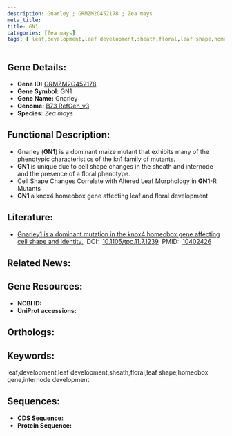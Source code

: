 ```yaml
---
description: Gnarley ; GRMZM2G452178 ; Zea mays
meta_title:
title: GN1
categories: [Zea mays]
tags: [ leaf,development,leaf development,sheath,floral,leaf shape,homeobox gene,internode development ]
---
```


## Gene Details:
- **Gene ID:**	[GRMZM2G452178]()
- **Gene Symbol:** GN1
- **Gene Name:** Gnarley
- **Genome:** [B73 RefGen_v3]()
- **Species:** *Zea mays*

## Functional Description:
   - Gnarley (**GN1**) is a dominant maize mutant that exhibits many of the phenotypic characteristics of the kn1 family of mutants.
   - **GN1** is unique due to cell shape changes in the sheath and internode and the presence of a floral phenotype.
   - Cell Shape Changes Correlate with Altered Leaf Morphology in **GN1**-R Mutants
   - **GN1** a knox4 homeobox gene affecting leaf and floral development

## Literature:
   - [Gnarley1 is a dominant mutation in the knox4 homeobox gene affecting cell shape and identity.]( https://academic.oup.com/plcell/article/11/7/1239/6008429?login=true)&nbsp;&nbsp;DOI:&nbsp;&nbsp;[10.1105/tpc.11.7.1239](https://academic.oup.com/plcell/article/11/7/1239/6008429?login=true)&nbsp;&nbsp;PMID:&nbsp;&nbsp;[10402426](https://pubmed.ncbi.nlm.nih.gov/10402426/)

## Related News:

## Gene Resources:
- **NCBI ID:** [](https://www.ncbi.nlm.nih.gov/gene/?term=)
- **UniProt accessions:** [](https://www.uniprot.org/uniprotkb//entry)

## Orthologs:

## Keywords:
leaf,development,leaf development,sheath,floral,leaf shape,homeobox gene,internode development

## Sequences:
- **CDS Sequence:**
- **Protein Sequence:**

